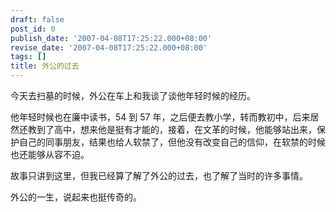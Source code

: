 ```yaml
---
draft: false
post_id: 0
publish_date: '2007-04-08T17:25:22.000+08:00'
revise_date: '2007-04-08T17:25:22.000+08:00'
tags: []
title: 外公的过去
---
```


今天去扫墓的时候，外公在车上和我谈了谈他年轻时候的经历。

他年轻时候也在廉中读书，54 到 57 年，之后便去教小学，转而教初中，后来居然还教到了高中，想来他是挺有才能的，接着，在文革的时候，他能够站出来，保护自己的同事朋友，结果也给人软禁了，但他没有改变自己的信仰，在软禁的时候也还能够从容不迫。

故事只讲到这里，但我已经算了解了外公的过去，也了解了当时的许多事情。

外公的一生，说起来也挺传奇的。
